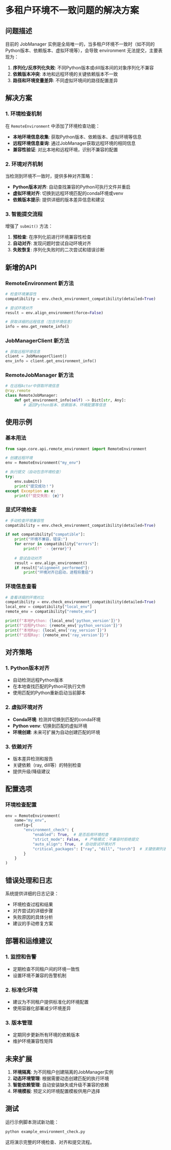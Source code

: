 # 多租户环境不一致问题的解决方案

## 问题描述

目前的 JobManager 实例是全局唯一的，当多租户环境不一致时（如不同的Python版本、依赖版本、虚拟环境等），会导致 environment 无法提交，主要表现为：

1. **序列化/反序列化失败**: 不同Python版本或dill版本间的对象序列化不兼容
2. **依赖版本冲突**: 本地和远程环境的关键依赖版本不一致
3. **路径和环境变量差异**: 不同虚拟环境间的路径配置差异

## 解决方案

### 1. 环境检查机制

在 `RemoteEnvironment` 中添加了环境检查功能：

- **本地环境信息收集**: 获取Python版本、依赖版本、虚拟环境等信息
- **远程环境信息查询**: 通过JobManager获取远程环境的相同信息
- **兼容性验证**: 对比本地和远程环境，识别不兼容的配置

### 2. 环境对齐机制

当检测到环境不一致时，提供多种对齐策略：

- **Python版本对齐**: 自动查找兼容的Python可执行文件并重启
- **虚拟环境对齐**: 切换到远程环境匹配的conda环境或venv
- **依赖版本提示**: 提供详细的版本差异信息和建议

### 3. 智能提交流程

增强了 `submit()` 方法：

1. **预检查**: 在序列化前进行环境兼容性检查
2. **自动对齐**: 发现问题时尝试自动环境对齐
3. **失败恢复**: 序列化失败时的二次尝试和错误诊断

## 新增的API

### RemoteEnvironment 新方法

```python
# 检查环境兼容性
compatibility = env.check_environment_compatibility(detailed=True)

# 尝试环境对齐
result = env.align_environment(force=False)

# 获取详细的远程信息（包含环境信息）
info = env.get_remote_info()
```

### JobManagerClient 新方法

```python
# 获取远程环境信息
client = JobManagerClient()
env_info = client.get_environment_info()
```

### RemoteJobManager 新方法

```python
# 在远程Actor中获取环境信息
@ray.remote
class RemoteJobManager:
    def get_environment_info(self) -> Dict[str, Any]:
        # 返回Python版本、依赖版本、环境配置等信息
```

## 使用示例

### 基本用法

```python
from sage.core.api.remote_environment import RemoteEnvironment

# 创建远程环境
env = RemoteEnvironment("my_env")

# 执行提交（自动包含环境检查）
try:
    env.submit()
    print("提交成功！")
except Exception as e:
    print(f"提交失败: {e}")
```

### 显式环境检查

```python
# 手动检查环境兼容性
compatibility = env.check_environment_compatibility(detailed=True)

if not compatibility["compatible"]:
    print("环境不兼容，错误:")
    for error in compatibility["errors"]:
        print(f"  - {error}")
    
    # 尝试自动对齐
    result = env.align_environment()
    if result["alignment_performed"]:
        print("环境对齐已启动，进程将重启")
```

### 环境信息查看

```python
# 查看详细的环境对比
compatibility = env.check_environment_compatibility(detailed=True)
local_env = compatibility["local_env"] 
remote_env = compatibility["remote_env"]

print(f"本地Python: {local_env['python_version']}")
print(f"远程Python: {remote_env['python_version']}")
print(f"本地Ray: {local_env['ray_version']}")
print(f"远程Ray: {remote_env['ray_version']}")
```

## 对齐策略

### 1. Python版本对齐

- 自动检测远程Python版本
- 在本地查找匹配的Python可执行文件
- 使用匹配的Python重新启动当前脚本

### 2. 虚拟环境对齐

- **Conda环境**: 检测并切换到匹配的conda环境
- **Python venv**: 切换到匹配的虚拟环境
- **环境创建**: 未来可扩展为自动创建匹配的环境

### 3. 依赖对齐

- 版本差异检测和报告
- 关键依赖（ray, dill等）的特别检查
- 提供升级/降级建议

## 配置选项

### 环境检查配置

```python
env = RemoteEnvironment(
    name="my_env",
    config={
        "environment_check": {
            "enabled": True,  # 是否启用环境检查
            "strict_mode": False,  # 严格模式：不兼容时拒绝提交
            "auto_align": True,  # 自动尝试环境对齐
            "critical_packages": ["ray", "dill", "torch"]  # 关键依赖列表
        }
    }
)
```

## 错误处理和日志

系统提供详细的日志记录：

- 环境检查过程和结果
- 对齐尝试的详细步骤
- 失败原因的具体分析
- 建议的手动修复方案

## 部署和运维建议

### 1. 监控和告警

- 定期检查不同租户间的环境一致性
- 设置环境不兼容的告警机制

### 2. 标准化环境

- 建议为不同租户提供标准化的环境配置
- 使用容器化部署减少环境差异

### 3. 版本管理

- 定期同步更新所有环境的依赖版本
- 维护环境兼容性矩阵

## 未来扩展

1. **环境隔离**: 为不同租户创建隔离的JobManager实例
2. **动态环境管理**: 根据需要动态创建匹配的执行环境
3. **智能依赖管理**: 自动安装缺失或升级不兼容的依赖
4. **环境模板**: 预定义的环境配置模板供用户选择

## 测试

运行示例脚本测试新功能：

```bash
python example_environment_check.py
```

这将演示完整的环境检查、对齐和提交流程。
